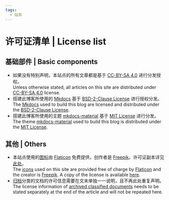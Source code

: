 ```yaml
---
tags:
  - 站务
---
```


# 许可证清单 | License list

## 基础部件 | Basic components

- 如果没有特别声明，本站点的所有文章都是基于 [CC-BY-SA 4.0] 进行分发授权。<br />Unless otherwise stated, all articles on this site are distributed under [CC-BY-SA 4.0] license.
- 搭建此博客所使用的 [Mkdocs] 基于 [BSD-2-Clause License] 进行授权分发。<br />The [Mkdocs] used to build this blog are licensed and distributed under the [BSD-2-Clause License].
- 搭建此博客所使用的主题 [mkdocs-material] 基于 [MIT License] 进行分发。<br />The theme [mkdocs-material] used to build this blog is distributed under the [MIT License].

[CC-BY-SA 4.0]: http://creativecommons.org/licenses/by-sa/4.0/
[Mkdocs]: https://www.mkdocs.org/
[BSD-2-Clause License]: https://github.com/mkdocs/mkdocs/blob/master/LICENSE
[mkdocs-material]: https://github.com/squidfunk/mkdocs-material
[MIT License]: https://github.com/squidfunk/mkdocs-material/blob/master/LICENSE

## 其他 | Others

- 本站点使用的[图标]由 [Flaticon] 免费提供，创作者是 [Freepik]。许可证副本详见[此处]。<br />The [icons][图标] used on this site are provided free of charge by [Flaticon] and the creator is [Freepik]. A copy of the license is available [here][此处].
- [归档]分类的文档的许可信息需要在文末单独一一说明，且不再此处重复声明。<br />The license information of [archived classified documents][归档] needs to be stated separately at the end of the article and will not be repeated here.

[图标]: https://www.flaticon.com/free-icon/open-book_2702154
[Flaticon]: https://www.flaticon.com/
[Freepik]: https://www.flaticon.com/authors/freepik
[此处]: ./assets/flaticon-license.pdf
[归档]: ../archives/about.md